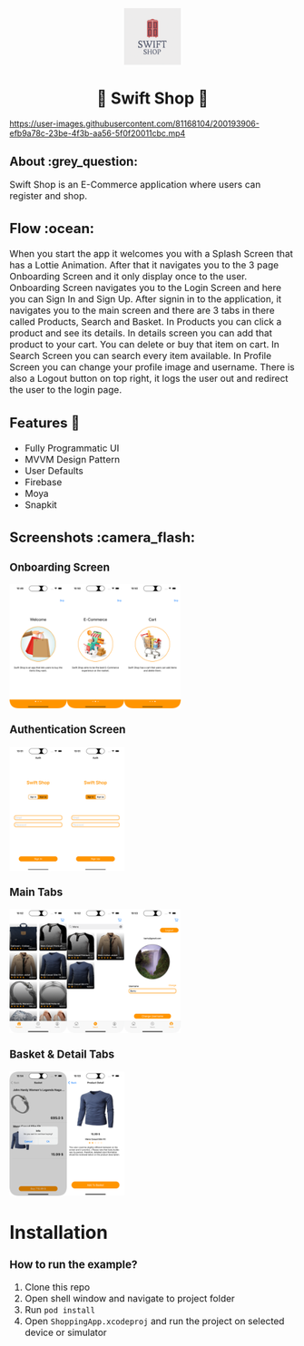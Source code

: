 <p align="center"> 
  <img src="./images/AppIcon.png" alt="Logo" width="100px" height="100px">
</p>
<h1 align="center"> 🛒 Swift Shop 🛒 </h1>

https://user-images.githubusercontent.com/81168104/200193906-efb9a78c-23be-4f3b-aa56-5f0f20011cbc.mp4


<h2>
  About :grey_question:
</h2>
<p><font size="3">
  Swift Shop is an E-Commerce application where users can register and shop.
</p>
<h2>
  Flow :ocean:
</h2>
<p><font size="3">
  When you start the app it welcomes you with a Splash Screen that has a Lottie Animation. After that it navigates you to the 3 page Onboarding Screen and it only display once to the user. Onboarding Screen navigates you to the Login Screen and here you can Sign In and Sign Up. After signin in to the application, it navigates you to the main screen and there are 3 tabs in there called Products, Search and Basket. In Products you can click a product and see its details. In details screen you can add that product to your cart. You can delete or buy that item on cart. In Search Screen you can search every item available. In Profile Screen you can change your profile image and username. There is also a Logout button on top right, it logs the user out and redirect the user to the login page.
</p>
<h2>Features 📱</h2>
<ul>
  <li>Fully Programmatic UI</li>
  <li>MVVM Design Pattern</li>
  <li>User Defaults</li>
  <li>Firebase</li>
  <li>Moya</li>
  <li>Snapkit</li>
</ul>
<h2>
  Screenshots :camera_flash:
</h2>
<h3>Onboarding Screen</h3>
<div style="display:flex;">
    <img src="./images/Onboard1.png" alt="Onboard1" width="20%" height="20%">
    <img src="./images/Onboard2.png" alt="Onboard2" width="20%" height="20%">
    <img src="./images/Onboard3.png" alt="Onboard3" width="20%" height="20%">
</div>
<h3>Authentication Screen</h3>
<div style="display:flex;">
    <img src="./images/SignIn.png" alt="SignIn" width="20%" height="20%">
    <img src="./images/SignUp.png" alt="SignUp" width="20%" height="20%">
</div>
<h3>Main Tabs</h3>
<div style="display:flex;">
    <img src="./images/Products.png" alt="Products" width="20%" height="20%">
    <img src="./images/Search.png" alt="Search" width="20%" height="20%">
    <img src="./images/Profile.png" alt="Profile" width="20%" height="20%">
</div>
<h3>Basket & Detail Tabs</h3>
<div style="display:flex;">
    <img src="./images/Basket.png" alt="Basket" width="20%" height="20%">
    <img src="./images/Detail.png" alt="Detail" width="20%" height="20%">
</div>
<h1> Installation </h1>

### How to run the example?

1. Clone this repo
1. Open shell window and navigate to project folder
1. Run `pod install`
1. Open `ShoppingApp.xcodeproj` and run the project on selected device or simulator
